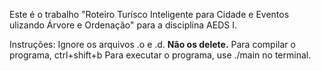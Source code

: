 Este é o trabalho "Roteiro Turísco Inteligente para Cidade e Eventos ulizando Árvore e Ordenação" para a disciplina AEDS I.

Instruções:
Ignore os arquivos .o e .d. **Não os delete.**
Para compilar o programa, ctrl+shift+b
Para executar o programa, use ./main no terminal.
